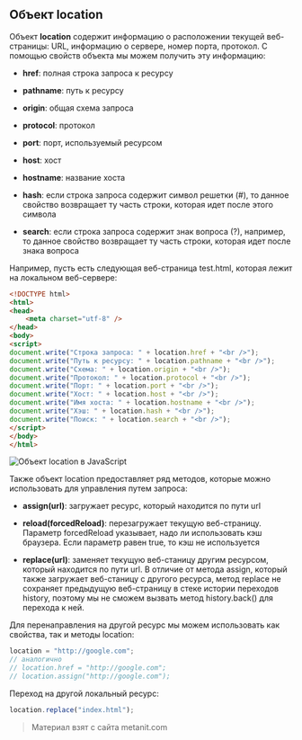 ## Объект location

Объект **location** содержит информацию о расположении текущей веб-страницы: URL, информацию о сервере, номер порта, протокол. С помощью свойств объекта мы можем получить эту информацию:

- **href**: полная строка запроса к ресурсу

- **pathname**: путь к ресурсу

- **origin**: общая схема запроса

- **protocol**: протокол

- **port**: порт, используемый ресурсом

- **host**: хост

- **hostname**: название хоста

- **hash**: если строка запроса содержит символ решетки (#), то данное свойство возвращает ту часть строки, которая идет после этого символа

- **search**: если строка запроса содержит знак вопроса (?), например,  то данное свойство возвращает ту часть строки, которая идет после знака вопроса

Например, пусть есть следующая веб-страница test.html, которая лежит на локальном веб-сервере:

```html
<!DOCTYPE html>
<html>
<head>
    <meta charset="utf-8" />
</head>
<body>
<script>
document.write("Строка запроса: " + location.href + "<br />");
document.write("Путь к ресурсу: " + location.pathname + "<br />");
document.write("Схема: " + location.origin + "<br />");
document.write("Протокол: " + location.protocol + "<br />");
document.write("Порт: " + location.port + "<br />");
document.write("Хост: " + location.host + "<br />");
document.write("Имя хоста: " + location.hostname + "<br />");
document.write("Хэш: " + location.hash + "<br />");
document.write("Поиск: " + location.search + "<br />");
</script>
</body>
</html>
```

![Объект location в JavaScript](https://metanit.com/web/javascript/pics/location.png)

Также объект location предоставляет ряд методов, которые можно использовать для управления путем запроса:

- **assign(url)**: загружает ресурс, который находится по пути url

- **reload(forcedReload)**: перезагружает текущую веб-страницу. Параметр forcedReload указывает, надо ли использовать кэш 
браузера. Если параметр равен true, то кэш не используется

- **replace(url)**: заменяет текущую веб-станицу другим ресурсом, который находится по пути url. В отличие от метода 
assign, который также загружает веб-станицу с другого ресурса, метод replace не сохраняет предыдущую веб-страницу в стеке истории переходов 
history, поэтому мы не сможем вызвать метод history.back() для перехода к ней.

Для перенаправления на другой ресурс мы можем использовать как свойства, так и методы location:

```js
location = "http://google.com";
// аналогично
// location.href = "http://google.com";
// location.assign("http://google.com");
```

Переход на другой локальный ресурс:

```js
location.replace("index.html");
```


> Материал взят с сайта metanit.com